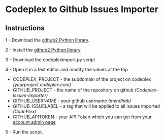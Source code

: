 # Codeplex to Github Issues Importer

## Instructions

1 - Download the [github2 Python library](http://packages.python.org/github2/).

2 - Install the [github2 Python library](http://packages.python.org/github2/install.html).

3 - Download the codepleximport.py script

4 - Open it in a text editor and modify the values at the top


* CODEPLEX\_PROJECT - the subdomain of the project on codeplex _(yourproject.codeplex.com)_
* GITHUB\_PROJECT - the name of the repository on github _(Codeplex-Issues-Importer)_
* GITHUB\_USERNAME - your github username _(mendhak)_
* GITHUB\_ISSUELABEL - a tag that will be applied to all issues imported _(CodePlex)_
* GITHUB\_APITOKEN - your API Token which you can get from your [account admin page](https://github.com/account/admin)


5 - Run the script.

